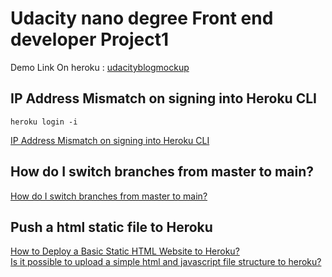 # Udacity nano degree Front end developer Project1

Demo Link On heroku : [udacityblogmockup](https://udacityblogmockup.herokuapp.com/)  
## IP Address Mismatch on signing into Heroku CLI
```
heroku login -i
```
[IP Address Mismatch on signing into Heroku CLI](https://stackoverflow.com/questions/63363085/ip-address-mismatch-on-signing-into-heroku-cli)  

## How do I switch branches from master to main?
[How do I switch branches from master to main?](https://help.heroku.com/O0EXQZTA/how-do-i-switch-branches-from-master-to-main)  
## Push a html static file to Heroku
[How to Deploy a Basic Static HTML Website to Heroku?](https://www.geeksforgeeks.org/how-to-deploy-a-basic-static-html-website-to-heroku/)      
[Is it possible to upload a simple html and javascript file structure to heroku?](https://stackoverflow.com/questions/10551273/is-it-possible-to-upload-a-simple-html-and-javascript-file-structure-to-heroku)   
